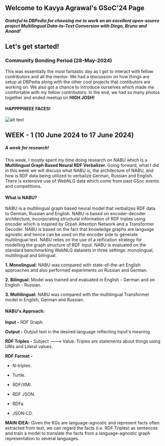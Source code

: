 ## Welcome to Kavya Agrawal's GSoC'24 Page
##### Grateful to DBPedia for choosing me to work on an excellent open-source project **Multilingual Data-to-Text Conversion** with Diego, Bruno and Anand!

## Let's get started!

### Community Bonding Period (28-May-2024)
This was essentially the most fantastic day as I got to interact with fellow contributors and all the mentor. We had a discussion on how things are setup at DBPedia along with the other cool projects that contibutors are working on. We also got a chance to introduce ourselves which made me comfortable with my fellow contributors. In the end, we had so many photos together and ended meetup on **HIGH JOSH!**

#### HAPPPPIIIEEE FACES!
![alt text][logo]

[logo]: https://github.com/kavyagl2/Google-Summer-of-Code-24/assets/79780905/d15c6fba-0ecc-4e9e-8967-bf21fc5d3961 "DBPedia GSoc'24 Meetup"

## WEEK - 1 (10 June 2024 to 17 June 2024)
##### A week for research! 
This week, I mostly spent my time doing research on NABU which is a **Multilingual Graph Based Neural RDF Verbalizer**. Going forward, what I did in this week we will discuss what NABU is, the architecture of NABU, and how is RDF data being utilized to verbalize German, Russian and English. There is extensive use of WebNLG data which come from past GSoc events and competitions. 

#### What is NABU?
NABU is a multilingual graph based neural model that verbalizes RDF data to German, Russian and English. NABU is based on encoder-decoder architecture, incorporating structural information of RDF triples using encoder which is inspired by Grpah Attention Network and a Transformer Decoder. NABU is based on the fact that knowledge graphs are language agnostic and hence can be used on the encoder side to generate multilingual text. NABU relies on the use of a reification strategy for modelling the graph structure of RDF input. 
NABU is evaluated on the standard benchmarking WebNLG datasets in three settings: monolingual, multilingual and bilingual. 

**1. Monolingual:** NABU was compared with state-of-the-art English approaches and also performed experiments on Russian and German. 

**2. Bilingual:** Model was trained and evaluated in English - German and on English - Russian. 

**3. Multilingual:** NABU was compared with the multilingual Transformer model in English, German and Russian. 

#### NABU's Approach: 
**Input -**  RDF Graph.

**Output -** Output text in the desired language reflecting input's meaning. 

**RDF Triples -** Subject ---> Value. Triples are statements about things using URIs and Literal values. 

**RDF Format -** 
* N-triples.

* Turtle.

* RDF/XMI.

* RDF JSON.

* RDFa.

* JSON-LD.

**MAIN IDEA-**
Given the KGs are language-agnostic and represent facts often extracted from text, we can regard the facts (i.e. RDF Triples) as sentences and train a model to translate the facts from a language-agnostic graph representation to several languages.























